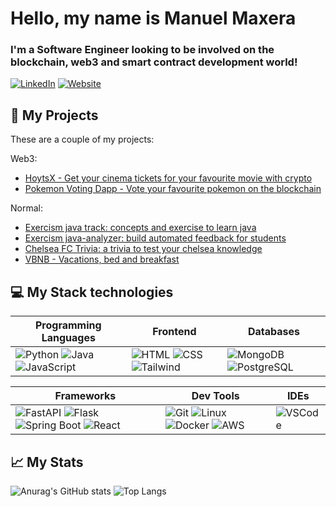 # Hello, my name is Manuel Maxera

### I'm a Software Engineer looking to be involved on the blockchain, web3 and smart contract development world!

[![LinkedIn](https://img.shields.io/badge/LinkedIn-Profile-blue?style=social&logo=linkedin)](https://www.linkedin.com/in/manuel-maxera/)
[![Website](https://img.shields.io/badge/Visit-Website-brightgreen?style=flat&logo=world)](https://manuel-maxera.netlify.app/)

## 🚀 My Projects

These are a couple of my projects:

Web3:
- [HoytsX - Get your cinema tickets for your favourite movie with crypto](https://github.com/manumafe98/HoytsX)
- [Pokemon Voting Dapp - Vote your favourite pokemon on the blockchain]([https://github.com/manumafe98/HoytsX](https://github.com/manumafe98/pokemon_voting_dapp))

Normal:
- [Exercism java track: concepts and exercise to learn java](https://github.com/manumafe98/java)
- [Exercism java-analyzer: build automated feedback for students](https://github.com/manumafe98/java-analyzer)
- [Chelsea FC Trivia: a trivia to test your chelsea knowledge](https://github.com/manumafe98/chelsea_trivia_2.0)
- [VBNB - Vacations, bed and breakfast](https://github.com/manumafe98/Vbnb)

## 💻 My Stack technologies

| Programming Languages                                | Frontend                                                                                                                                                       | Databases                                                                                                      |
| ---------------------------------------------------- | -------------------------------------------------------------------------------------------------------------------------------------------------------------- | ------------------------------------------------------------------------------------------------------------ |
| ![Python](https://img.shields.io/badge/-Python-blue) ![Java](https://img.shields.io/badge/-Java-orange) ![JavaScript](https://img.shields.io/badge/-JavaScript-yellow) | ![HTML](https://img.shields.io/badge/-HTML-orange) ![CSS](https://img.shields.io/badge/-CSS-blue) ![Tailwind](https://img.shields.io/badge/-Tailwind-purple) | ![MongoDB](https://img.shields.io/badge/-MongoDB-green) ![PostgreSQL](https://img.shields.io/badge/-PostgreSQL-blue) |

| Frameworks                                                                                                            | Dev Tools                                                                                                                                               | IDEs                                                                                                         |
| -------------------------------------------------------------------------------------------------------------------- | ------------------------------------------------------------------------------------------------------------------------------------------------------- | ------------------------------------------------------------------------------------------------------------ |
| ![FastAPI](https://img.shields.io/badge/-FastAPI-green) ![Flask](https://img.shields.io/badge/-Flask-yellow) ![Spring Boot](https://img.shields.io/badge/-Spring%20Boot-green) ![React](https://img.shields.io/badge/-React-blue) | ![Git](https://img.shields.io/badge/-Git-red) ![Linux](https://img.shields.io/badge/-Linux-orange) ![Docker](https://img.shields.io/badge/-Docker-blue) ![AWS](https://img.shields.io/badge/-AWS-orange) | ![VSCode](https://img.shields.io/badge/-VSCode-blue)  |


## 📈 My Stats

![Anurag's GitHub stats](https://github-readme-stats.vercel.app/api?username=manumafe98&show_icons=true&theme=tokyonight&rank_icon=github)
![Top Langs](https://github-readme-stats.vercel.app/api/top-langs/?username=manumafe98&langs_count=8&hide=Jupyter%20Notebook&theme=tokyonight)
